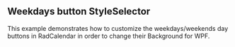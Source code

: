 ## Weekdays button StyleSelector
This example demonstrates how to customize the weekdays/weekends day buttons in RadCalendar in order to change their Background for WPF.

[//]: <keywords:style, selector, calendar, buttons, customization>